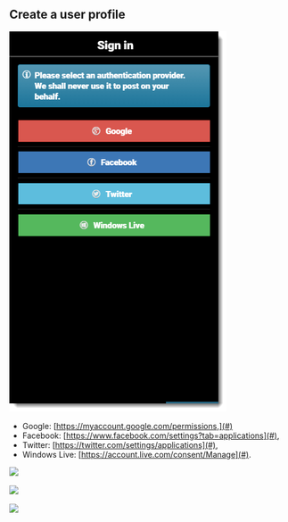 ## Create a user profile

![](/assets/Mobile_Create_User_Profile_01.png)



* Google: [https://myaccount.google.com/permissions,](#)
* Facebook: [https://www.facebook.com/settings?tab=applications](#),
* Twitter: [https://twitter.com/settings/applications](#),
* Windows Live: [https://account.live.com/consent/Manage](#).

![](blob:file:///17b4a9e6-044f-4272-a00e-af599b3024da)

![](blob:file:///3cb1ed09-e9fb-436b-92fd-904cfc7fd33a)

![](blob:file:///c0795a11-abe7-4d72-b1e6-1ac45f8113a0)

